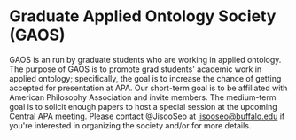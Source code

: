 # Graduate Applied Ontology Society (GAOS)
GAOS is an run by graduate students who are working in applied ontology. The purpose of GAOS is to promote grad students' academic work in applied ontology; specifically, the goal is to increase the chance of getting accepted for presentation at APA. Our short-term goal is to be affiliated with American Philosophy Association and invite members. The medium-term goal is to solicit enough papers to host a special session at the upcoming Central APA meeting. Please contact @JisooSeo at jisooseo@buffalo.edu if you're interested in organizing the society and/or for more details.
